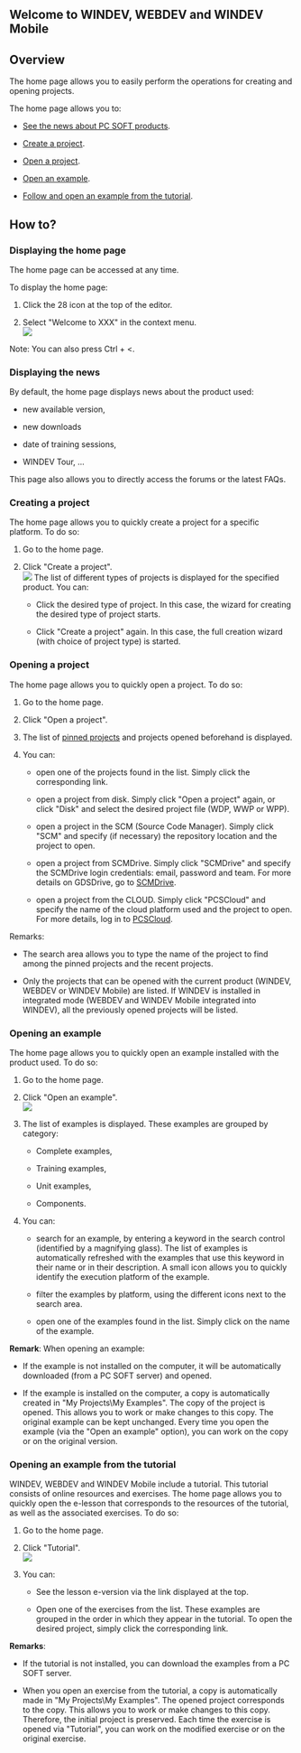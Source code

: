 
## Welcome to WINDEV, WEBDEV and WINDEV Mobile
			

<a name="NOTE1"></a>
<a name="NOTE1_1"></a>


## Overview
<a name="overview_ELTTEXTE000215"></a>
The home page allows you to easily perform the operations for creating and opening projects. 

The home page allows you to: 

- [See the news about PC SOFT products](#NOTE2_2b). 

- [Create a project](#NOTE2_2). 

- [Open a project](#NOTE2_3). 

- [Open an example](#NOTE2_4). 

- [Follow and open an example from the tutorial](#NOTE2_5). 




<a name="NOTE2"></a>
<a name="NOTE2_1"></a>


## How to?
<a name="how_ELTTEXTE000239"></a>


### Displaying the home page
<a name="displaying_the_home_page_ELTPARAGRAPHE000036"></a>

The home page can be accessed at any time. 

To display the home page: 

1. Click the 28 icon at the top of the editor. 

2. Select "Welcome to XXX" in the context menu. <br>![](https://doc.pcsoft.fr/en-US/images/image.awp?langid=3&name=Bienvenue_WD_Afficher.gif)



Note: You can also press Ctrl + &lt;. 
<a name="NOTE2_2b"></a>


### Displaying the news
<a name="displaying_the_news_ELTPARAGRAPHE000055"></a>

By default, the home page displays news about the product used: 

- new available version,

- new downloads

- date of training sessions,

- WINDEV Tour, ...




This page also allows you to directly access the forums or the latest FAQs. 






<a name="NOTE2_2"></a>


### Creating a project
<a name="creating_project_ELTPARAGRAPHE000071"></a>

The home page allows you to quickly create a project for a specific platform. To do so: 

1. Go to the home page. 

2. Click "Create a project". <br>![](https://doc.pcsoft.fr/en-US/images/image.awp?langid=3&name=Bienvenue_WD_creer.gif&type=thumb)
The list of different types of projects is displayed for the specified product. You can: 

	- Click the desired type of project. In this case, the wizard for creating the desired type of project starts. 

	- Click "Create a project" again. In this case, the full creation wizard (with choice of project type) is started. 






<a name="NOTE2_3"></a>


### Opening a project
<a name="opening_project_ELTPARAGRAPHE000086"></a>

The home page allows you to quickly open a project. To do so: 

1. Go to the home page. 

2. Click "Open a project".

3. The list of [pinned projects](../Editeurs/9500217.md) and projects opened beforehand is displayed. 

4. You can: 

	- open one of the projects found in the list. Simply click the corresponding link. 

	- open a project from disk. Simply click "Open a project" again, or click "Disk" and select the desired project file (WDP, WWP or WPP).

	- open a project in the SCM (Source Code Manager). Simply click "SCM" and specify (if necessary) the repository location and the project to open. 

	- open a project from SCMDrive. Simply click "SCMDrive" and specify the SCMDrive login credentials: email, password and team. For more details on GDSDrive, go to [SCMDrive](https://pcscloud-drive.net/UK/SCMDrive/index.awp).

	- open a project from the CLOUD. Simply click "PCSCloud" and specify the name of the cloud platform used and the project to open. For more details, log in to [PCSCloud](https://pcscloud.net/UK/cloud_development.awp).







Remarks: 

- The search area allows you to type the name of the project to find among the pinned projects and the recent projects.

- Only the projects that can be opened with the current product (WINDEV, WEBDEV or WINDEV Mobile) are listed. If WINDEV is installed in integrated mode (WEBDEV and WINDEV Mobile integrated into WINDEV), all the previously opened projects will be listed.



<a name="NOTE2_4"></a>


### Opening an example
<a name="opening_example_ELTPARAGRAPHE000120"></a>

The home page allows you to quickly open an example installed with the product used. To do so: 

1. Go to the home page. 

2. Click "Open an example". <br>![](https://doc.pcsoft.fr/en-US/images/image.awp?langid=3&name=Bienvenue_WD_Exemple%20-%20HC%20N%B0001.gif&type=thumb)


3. The list of examples is displayed. These examples are grouped by category: 

	- Complete examples,

	- Training examples,

	- Unit examples,

	- Components.




4. You can: 

	- search for an example, by entering a keyword in the search control (identified by a magnifying glass). The list of examples is automatically refreshed with the examples that use this keyword in their name or in their description. 
			A small icon allows you to quickly identify the execution platform of the example.

	- filter the examples by platform, using the different icons next to the search area.  

	- open one of the examples found in the list. Simply click on the name of the example. 





**Remark**: When opening an example: 

- If the example is not installed on the computer, it will be automatically downloaded (from a PC SOFT server) and opened. 

- If the example is installed on the computer, a copy is automatically created in "My Projects\\My Examples".  The copy of the project is opened. This allows you to work or make changes to this copy. The original example can be kept unchanged. Every time you open the example (via the "Open an example" option), you can work on the copy or on the original version. 



<a name="NOTE2_5"></a>


### Opening an example from the tutorial
<a name="opening_example_from_the_tutorial_ELTPARAGRAPHE000153"></a>

WINDEV, WEBDEV and WINDEV Mobile include a tutorial. This tutorial consists of online resources and exercises. The home page allows you to quickly open the e-lesson that corresponds to the resources of the tutorial, as well as the associated exercises. To do so: 

1. Go to the home page. 

2. Click "Tutorial". <br>![](https://doc.pcsoft.fr/en-US/images/image.awp?langid=3&name=Bienvenue_WD_GAF.gif&type=thumb)


3. You can: 

	- See the lesson e-version via the link displayed at the top. 

	- Open one of the exercises from the list. These examples are grouped in the order in which they appear in the tutorial. To open the desired project, simply click the corresponding link. 







**Remarks**: 

- If the tutorial is not installed, you can download the examples from a PC SOFT server.

- When you open an exercise from the tutorial, a copy is automatically made in "My Projects\\My Examples".  The opened project corresponds to the copy. This allows you to work or make changes to this copy. Therefore, the initial project is preserved. Each time the exercise is opened via "Tutorial", you can work on the modified exercise or on the original exercise. 






